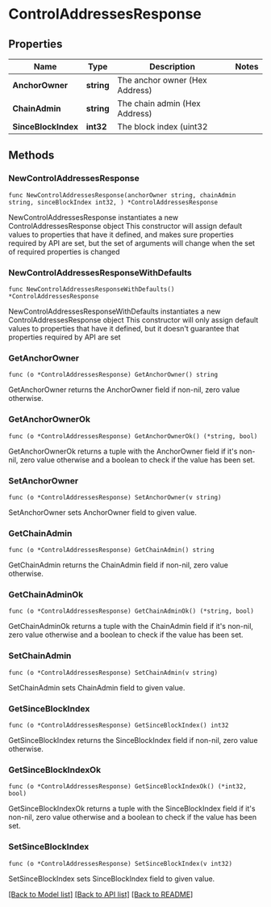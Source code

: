 # ControlAddressesResponse

## Properties

Name | Type | Description | Notes
------------ | ------------- | ------------- | -------------
**AnchorOwner** | **string** | The anchor owner (Hex Address) | 
**ChainAdmin** | **string** | The chain admin (Hex Address) | 
**SinceBlockIndex** | **int32** | The block index (uint32 | 

## Methods

### NewControlAddressesResponse

`func NewControlAddressesResponse(anchorOwner string, chainAdmin string, sinceBlockIndex int32, ) *ControlAddressesResponse`

NewControlAddressesResponse instantiates a new ControlAddressesResponse object
This constructor will assign default values to properties that have it defined,
and makes sure properties required by API are set, but the set of arguments
will change when the set of required properties is changed

### NewControlAddressesResponseWithDefaults

`func NewControlAddressesResponseWithDefaults() *ControlAddressesResponse`

NewControlAddressesResponseWithDefaults instantiates a new ControlAddressesResponse object
This constructor will only assign default values to properties that have it defined,
but it doesn't guarantee that properties required by API are set

### GetAnchorOwner

`func (o *ControlAddressesResponse) GetAnchorOwner() string`

GetAnchorOwner returns the AnchorOwner field if non-nil, zero value otherwise.

### GetAnchorOwnerOk

`func (o *ControlAddressesResponse) GetAnchorOwnerOk() (*string, bool)`

GetAnchorOwnerOk returns a tuple with the AnchorOwner field if it's non-nil, zero value otherwise
and a boolean to check if the value has been set.

### SetAnchorOwner

`func (o *ControlAddressesResponse) SetAnchorOwner(v string)`

SetAnchorOwner sets AnchorOwner field to given value.


### GetChainAdmin

`func (o *ControlAddressesResponse) GetChainAdmin() string`

GetChainAdmin returns the ChainAdmin field if non-nil, zero value otherwise.

### GetChainAdminOk

`func (o *ControlAddressesResponse) GetChainAdminOk() (*string, bool)`

GetChainAdminOk returns a tuple with the ChainAdmin field if it's non-nil, zero value otherwise
and a boolean to check if the value has been set.

### SetChainAdmin

`func (o *ControlAddressesResponse) SetChainAdmin(v string)`

SetChainAdmin sets ChainAdmin field to given value.


### GetSinceBlockIndex

`func (o *ControlAddressesResponse) GetSinceBlockIndex() int32`

GetSinceBlockIndex returns the SinceBlockIndex field if non-nil, zero value otherwise.

### GetSinceBlockIndexOk

`func (o *ControlAddressesResponse) GetSinceBlockIndexOk() (*int32, bool)`

GetSinceBlockIndexOk returns a tuple with the SinceBlockIndex field if it's non-nil, zero value otherwise
and a boolean to check if the value has been set.

### SetSinceBlockIndex

`func (o *ControlAddressesResponse) SetSinceBlockIndex(v int32)`

SetSinceBlockIndex sets SinceBlockIndex field to given value.



[[Back to Model list]](../README.md#documentation-for-models) [[Back to API list]](../README.md#documentation-for-api-endpoints) [[Back to README]](../README.md)


